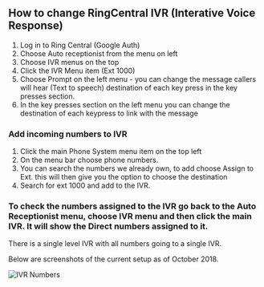 ## How to change RingCentral IVR (Interative Voice Response)

1. Log in to Ring Central (Google Auth)
2. Choose Auto receptionist from the menu on left
3. Choose IVR menus on the top
4. Click the IVR Menu item (Ext 1000)
5. Choose Prompt on the left menu - you can change the message callers will hear (Text to speech) destination of each key press in the key presses section.
6. In the key presses section on the left menu you can change the destination of each keypress to link with the message

### Add incoming numbers to IVR

1. Click the main Phone System menu item on the top left
2. On the menu bar choose phone numbers.
3. You can search the numbers we already own, to add choose Assign to Ext. this will then give you the option to choose the destination
4. Search for ext 1000 and add to the IVR.

### To check the numbers assigned to the IVR go back to the Auto Receptionist menu, choose IVR menu and then click the main IVR. It will show the Direct numbers assigned to it.

There is a single level IVR with all numbers going to a single IVR. 

Below are screenshots of the current setup as of October 2018.

![IVR Numbers](Cross-Campus/RingCentral/numbers.png)




